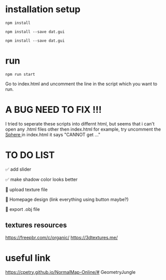 # installation setup
`npm install`

`npm install --save dat.gui`

`npm install --save dat.gui`

# run
`npm run start`

Go to index.html and uncomment the line in the script which you want to run.

# A BUG NEED TO FIX !!!
I tried to seperate these scripts into differnt html, but seems that i can't open any .html files other then index.html
for example, try uncomment the 
<a href="./src/sphere_with_waves.html" > Sphere </a>
in index.html
it says "CANNOT get ..."


# TO DO LIST
✅ add slider

✅ make shadow color looks better

🤔 upload texture file

🤔 Homepage design (link everything using button maybe?)

🤔 export .obj file


## textures resources
https://freepbr.com/c/organic/
https://3dtextures.me/


# useful link
https://cpetry.github.io/NormalMap-Online/# GeometryJungle

